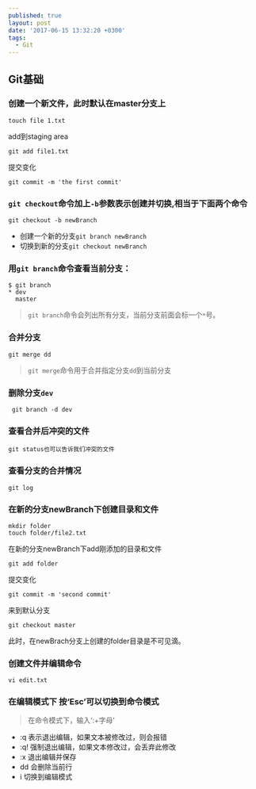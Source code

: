 ```yaml
---
published: true
layout: post
date: '2017-06-15 13:32:20 +0300'
tags:
  - Git
---
```

## Git基础

### 创建一个新文件，此时默认在master分支上

```
touch file 1.txt
```

add到staging area

```
git add file1.txt
```

提交变化

```
git commit -m 'the first commit'
```
### `git checkout`命令加上`-b`参数表示创建并切换,相当于下面两个命令

```
git checkout -b newBranch
```
- 创建一个新的分支`git branch newBranch`
- 切换到新的分支`git checkout newBranch`

### 用`git branch`命令查看当前分支：

```
$ git branch
* dev
  master
```
>`git branch`命令会列出所有分支，当前分支前面会标一个`*`号。

### 合并分支


```
git merge dd 
```

>`git merge`命令用于合并指定分支`dd`到当前分支

### 删除分支`dev`

```
 git branch -d dev
```
### 查看合并后冲突的文件

```
git status也可以告诉我们冲突的文件
```

### 查看分支的合并情况

```
git log
```
### 在新的分支newBranch下创建目录和文件

```
mkdir folder
touch folder/file2.txt
```

在新的分支newBranch下add刚添加的目录和文件

```
git add folder
```

提交变化

```
git commit -m 'second commit'
```

来到默认分支

```
git checkout master
```
此时，在newBrach分支上创建的folder目录是不可见滴。




### 创建文件并编辑命令
```
vi edit.txt 
```

### 在编辑模式下 按‘Esc’可以切换到命令模式

>在命令模式下，输入‘:+字母’

- :q 	表示退出编辑，如果文本被修改过，则会报错
- :q! 	强制退出编辑，如果文本修改过，会丢弃此修改
- :x 	退出编辑并保存
- dd 	会删除当前行
- i 	切换到编辑模式

